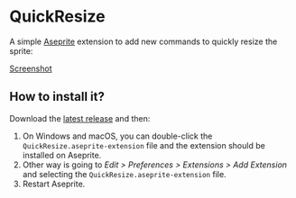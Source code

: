 # QuickResize

A simple [Aseprite](https://www.aseprite.org/) extension to add new
commands to quickly resize the sprite:

[Screenshot](https://user-images.githubusercontent.com/39654/101245754-d6926700-36ed-11eb-9642-75b210bd0fd9.png)

## How to install it?

Download the [latest release](https://github.com/dacap/QuickResize/releases) and then:

1. On Windows and macOS, you can double-click the
   `QuickResize.aseprite-extension` file and the extension should be
   installed on Aseprite.
2. Other way is going to *Edit > Preferences > Extensions > Add
   Extension* and selecting the `QuickResize.aseprite-extension` file.
3. Restart Aseprite.
